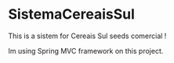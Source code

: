 # SistemaCereaisSul
This is a sistem for Cereais Sul seeds comercial !

Im using Spring MVC framework on this project.
